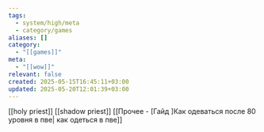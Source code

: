 ```yaml
---
tags:
  - system/high/meta
  - category/games
aliases: []
category:
  - "[[games]]"
meta:
  - "[[wow]]"
relevant: false
created: 2025-05-15T16:45:11+03:00
updated: 2025-05-20T12:01:39+03:00
---
```


[[holy priest]]
[[shadow priest]]
[[Прочее - [Гайд ]Как одеваться после 80 уровня в пве| как одеться в пве]]
